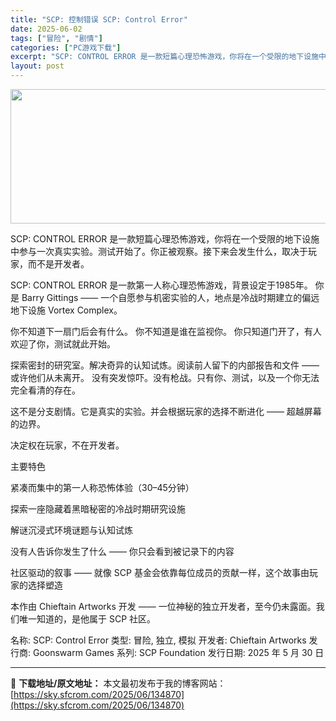 ```yaml
---
title: "SCP: 控制错误 SCP: Control Error"
date: 2025-06-02
tags: ["冒险", "剧情"]
categories: ["PC游戏下载"]
excerpt: "SCP: CONTROL ERROR 是一款短篇心理恐怖游戏，你将在一个受限的地下设施中参与一次真实实验。测试开始了。你正被观察。接下来会发生什么，取决于玩家，而不是开发者。 SCP: CONTROL ERROR 是一款第一人称心理恐怖游戏，背景设定于1985年。 你是 Barry Gittings&hellip;"
layout: post
---
```


<img class="aligncenter size-full wp-image-134872" src="https://sky.sfcrom.com/wp-content/uploads/2025/06/2025060214065935.webp" alt="" width="660" height="215" />

SCP: CONTROL ERROR 是一款短篇心理恐怖游戏，你将在一个受限的地下设施中参与一次真实实验。测试开始了。你正被观察。接下来会发生什么，取决于玩家，而不是开发者。

SCP: CONTROL ERROR 是一款第一人称心理恐怖游戏，背景设定于1985年。
你是 Barry Gittings —— 一个自愿参与机密实验的人，地点是冷战时期建立的偏远地下设施 Vortex Complex。

你不知道下一扇门后会有什么。
你不知道是谁在监视你。
你只知道门开了，有人欢迎了你，测试就此开始。

探索密封的研究室。解决奇异的认知试炼。阅读前人留下的内部报告和文件 —— 或许他们从未离开。
没有突发惊吓。没有枪战。只有你、测试，以及一个你无法完全看清的存在。

这不是分支剧情。它是真实的实验。并会根据玩家的选择不断进化 —— 超越屏幕的边界。

决定权在玩家，不在开发者。

主要特色

紧凑而集中的第一人称恐怖体验（30–45分钟）

探索一座隐藏着黑暗秘密的冷战时期研究设施

解谜沉浸式环境谜题与认知试炼

没有人告诉你发生了什么 —— 你只会看到被记录下的内容

社区驱动的叙事 —— 就像 SCP 基金会依靠每位成员的贡献一样，这个故事由玩家的选择塑造

本作由 Chieftain Artworks 开发 —— 一位神秘的独立开发者，至今仍未露面。我们唯一知道的，是他属于 SCP 社区。

名称: SCP: Control Error
类型: 冒险, 独立, 模拟
开发者: Chieftain Artworks
发行商: Goonswarm Games
系列: SCP Foundation
发行日期: 2025 年 5 月 30 日

---
📖 **下载地址/原文地址：** 本文最初发布于我的博客网站：[https://sky.sfcrom.com/2025/06/134870](https://sky.sfcrom.com/2025/06/134870)
